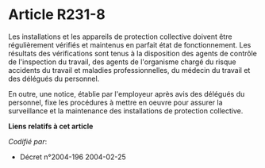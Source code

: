 # Article R231-8

Les installations et les appareils de protection collective doivent être régulièrement vérifiés et maintenus en parfait état
de fonctionnement. Les résultats des vérifications sont tenus à la disposition des agents de contrôle de l'inspection du
travail, des agents de l'organisme chargé du risque accidents du travail et maladies professionnelles, du médecin du travail
et des délégués du personnel.

En outre, une notice, établie par l'employeur après avis des délégués du personnel, fixe les procédures à mettre en oeuvre
pour assurer la surveillance et la maintenance des installations de protection collective.

**Liens relatifs à cet article**

_Codifié par_:

  - Décret n°2004-196 2004-02-25
